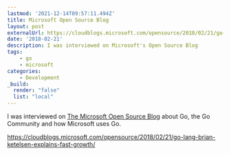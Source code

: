 ```yaml
---
lastmod: '2021-12-14T09:57:11.494Z'
title: Microsoft Open Source Blog
layout: post
externalUrl: https://cloudblogs.microsoft.com/opensource/2018/02/21/go-lang-brian-ketelsen-explains-fast-growth/
date: '2018-02-21'
description: I was interviewed on Microsoft's Open Source Blog
tags:
    - go
    - microsoft
categories:
    - Development
_build:
  render: "false"
  list: "local"
---
```




I was interviewed on [The Microsoft Open Source Blog](https://cloudblogs.microsoft.com/opensource/2018/02/21/go-lang-brian-ketelsen-explains-fast-growth/)
about Go, the Go Community and how Microsoft uses Go.

https://cloudblogs.microsoft.com/opensource/2018/02/21/go-lang-brian-ketelsen-explains-fast-growth/
